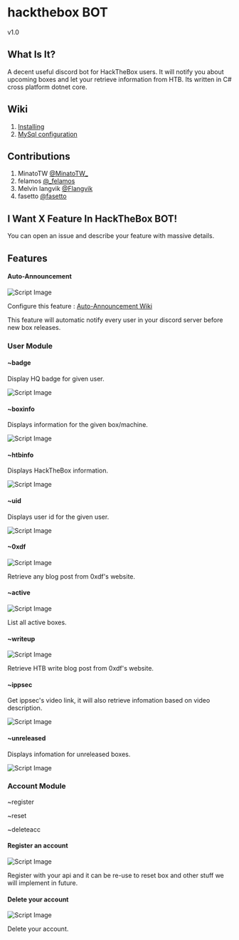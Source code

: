 # hackthebox BOT
v1.0

## What Is It?
A decent useful discord bot for HackTheBox users. It will notify you about upcoming boxes and let your retrieve information from HTB. Its written in C# cross platform dotnet core.

## Wiki

1. [Installing](https://github.com/felamos/hackthebox-bot/wiki/Installing)
2. [MySql configuration](https://github.com/felamos/hackthebox-bot/wiki/MYSQL-configuration)

## Contributions
1. MinatoTW [@MinatoTW_](https://twitter.com/MinatoTW_)
2. felamos [@_felamos](https://twitter.com/_felamos)
3. Melvin langvik [@Flangvik](https://twitter.com/Flangvik)
4. fasetto [@fasetto](https://github.com/fasetto)

## I Want X Feature In HackTheBox BOT!
You can open an issue and describe your feature with massive details.

## Features

#### Auto-Announcement

![Script Image](https://i.imgur.com/u7fSM6E.png)

Configure this feature : [Auto-Announcement Wiki](https://github.com/felamos/hackthebox-bot/wiki/Auto-Announcement)

This feature will automatic notify every user in your discord server before new box releases.

### User Module

#### ~badge

Display HQ badge for given user.

![Script Image](https://i.imgur.com/RUkAP1W.png)

#### ~boxinfo 

Displays information for the given box/machine.

![Script Image](https://i.imgur.com/bKBUr06.png)

#### ~htbinfo

Displays HackTheBox information.

![Script Image](https://i.imgur.com/e3MvXQX.png)

#### ~uid

Displays user id for the given user.

![Script Image](https://i.imgur.com/8IK794j.png)

#### ~0xdf

![Script Image](https://i.imgur.com/UJaHFQ7.png)

Retrieve any blog post from 0xdf's website.

#### ~active

![Script Image](https://i.imgur.com/HlUD3aa.png)

List all active boxes.

#### ~writeup

![Script Image](https://i.imgur.com/wdkaFKm.png)

Retrieve HTB write blog post from 0xdf's website.

#### ~ippsec

Get ippsec's video link, it will also retrieve infomation based on video description.

![Script Image](https://i.imgur.com/8MZGLAI.png)

#### ~unreleased

Displays infomation for unreleased boxes.

![Script Image](https://i.imgur.com/YSv3nTW.png)

### Account Module

~register

~reset

~deleteacc

#### Register an account

![Script Image](https://i.imgur.com/WjSrb9e.png)

Register with your api and it can be re-use to reset box and other stuff we will implement in future.


#### Delete your account

![Script Image](https://i.imgur.com/LezLBoN.png)

Delete your account.

